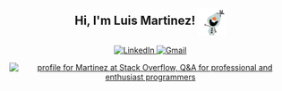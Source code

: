 <h2 align="center">Hi, I'm Luis Martinez!  
	<img width="50" align="center" src="https://raw.githubusercontent.com/LJMartinez07/LJMartinez07/master/assets/Olaf.gif"/>
</h2>
<p align="center">
	<a href="https://www.linkedin.com/in/luis-martinez-529324153/">
		<img src="https://img.shields.io/badge/-LuisMartinez-blue?style=flat-square&logo=Linkedin&logoColor=white&link=https://www.linkedin.com/in/luis-martinez-529324153/" alt="LinkedIn">
	</a>
	<a href="mailto:mrluismartinez28@gmail.com">
		<img src="https://img.shields.io/badge/-mrluismartinez28@gmail.com-c14438?style=flat&logo=Gmail&logoColor=white" alt="Gmail">
	</a>
	
</p>
<div align="center">
	<a href="https://stackoverflow.com/users/19027584/martinez"><img src="https://stackoverflow.com/users/flair/19027584.png" width="208" height="58" alt="profile for Martinez at Stack Overflow, Q&amp;A for professional and enthusiast programmers" title="profile for Martinez at Stack Overflow, Q&amp;A for professional and enthusiast programmers"></a>
	</div>

